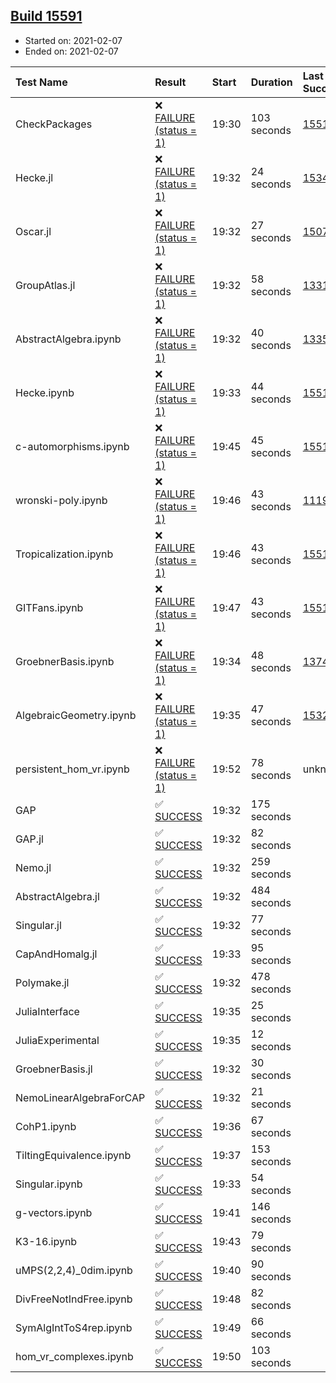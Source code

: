 ## [Build 15591](https://oscarci.mathematik.uni-kl.de/job/oscar/15591/)

* Started on: 2021-02-07
* Ended on: 2021-02-07

| Test Name    | Result | Start | Duration | Last Success | First Failure |
|:-------------|:-------|:------|:---------|:-------------|:--------------|
| CheckPackages | ❌ [FAILURE (status = 1)](https://oscarci.mathematik.uni-kl.de/job/oscar/15591/artifact/logs/build-15591/CheckPackages.log) | 19:30 | 103 seconds | [15514](https://oscarci.mathematik.uni-kl.de/job/oscar/15514/) | [15515](https://oscarci.mathematik.uni-kl.de/job/oscar/15515/) |
| Hecke.jl | ❌ [FAILURE (status = 1)](https://oscarci.mathematik.uni-kl.de/job/oscar/15591/artifact/logs/build-15591/Hecke.jl.log) | 19:32 | 24 seconds | [15344](https://oscarci.mathematik.uni-kl.de/job/oscar/15344/) | [15348](https://oscarci.mathematik.uni-kl.de/job/oscar/15348/) |
| Oscar.jl | ❌ [FAILURE (status = 1)](https://oscarci.mathematik.uni-kl.de/job/oscar/15591/artifact/logs/build-15591/Oscar.jl.log) | 19:32 | 27 seconds | [15079](https://oscarci.mathematik.uni-kl.de/job/oscar/15079/) | [15080](https://oscarci.mathematik.uni-kl.de/job/oscar/15080/) |
| GroupAtlas.jl | ❌ [FAILURE (status = 1)](https://oscarci.mathematik.uni-kl.de/job/oscar/15591/artifact/logs/build-15591/GroupAtlas.jl.log) | 19:32 | 58 seconds | [13311](https://oscarci.mathematik.uni-kl.de/job/oscar/13311/) | [13312](https://oscarci.mathematik.uni-kl.de/job/oscar/13312/) |
| AbstractAlgebra.ipynb | ❌ [FAILURE (status = 1)](https://oscarci.mathematik.uni-kl.de/job/oscar/15591/artifact/logs/build-15591/AbstractAlgebra.ipynb.log) | 19:32 | 40 seconds | [13355](https://oscarci.mathematik.uni-kl.de/job/oscar/13355/) | [13356](https://oscarci.mathematik.uni-kl.de/job/oscar/13356/) |
| Hecke.ipynb | ❌ [FAILURE (status = 1)](https://oscarci.mathematik.uni-kl.de/job/oscar/15591/artifact/logs/build-15591/Hecke.ipynb.log) | 19:33 | 44 seconds | [15514](https://oscarci.mathematik.uni-kl.de/job/oscar/15514/) | [15515](https://oscarci.mathematik.uni-kl.de/job/oscar/15515/) |
| c-automorphisms.ipynb | ❌ [FAILURE (status = 1)](https://oscarci.mathematik.uni-kl.de/job/oscar/15591/artifact/logs/build-15591/c-automorphisms.ipynb.log) | 19:45 | 45 seconds | [15514](https://oscarci.mathematik.uni-kl.de/job/oscar/15514/) | [15515](https://oscarci.mathematik.uni-kl.de/job/oscar/15515/) |
| wronski-poly.ipynb | ❌ [FAILURE (status = 1)](https://oscarci.mathematik.uni-kl.de/job/oscar/15591/artifact/logs/build-15591/wronski-poly.ipynb.log) | 19:46 | 43 seconds | [11192](https://oscarci.mathematik.uni-kl.de/job/oscar/11192/) | [11193](https://oscarci.mathematik.uni-kl.de/job/oscar/11193/) |
| Tropicalization.ipynb | ❌ [FAILURE (status = 1)](https://oscarci.mathematik.uni-kl.de/job/oscar/15591/artifact/logs/build-15591/Tropicalization.ipynb.log) | 19:46 | 43 seconds | [15514](https://oscarci.mathematik.uni-kl.de/job/oscar/15514/) | [15515](https://oscarci.mathematik.uni-kl.de/job/oscar/15515/) |
| GITFans.ipynb | ❌ [FAILURE (status = 1)](https://oscarci.mathematik.uni-kl.de/job/oscar/15591/artifact/logs/build-15591/GITFans.ipynb.log) | 19:47 | 43 seconds | [15514](https://oscarci.mathematik.uni-kl.de/job/oscar/15514/) | [15515](https://oscarci.mathematik.uni-kl.de/job/oscar/15515/) |
| GroebnerBasis.ipynb | ❌ [FAILURE (status = 1)](https://oscarci.mathematik.uni-kl.de/job/oscar/15591/artifact/logs/build-15591/GroebnerBasis.ipynb.log) | 19:34 | 48 seconds | [13748](https://oscarci.mathematik.uni-kl.de/job/oscar/13748/) | [13749](https://oscarci.mathematik.uni-kl.de/job/oscar/13749/) |
| AlgebraicGeometry.ipynb | ❌ [FAILURE (status = 1)](https://oscarci.mathematik.uni-kl.de/job/oscar/15591/artifact/logs/build-15591/AlgebraicGeometry.ipynb.log) | 19:35 | 47 seconds | [15322](https://oscarci.mathematik.uni-kl.de/job/oscar/15322/) | [15323](https://oscarci.mathematik.uni-kl.de/job/oscar/15323/) |
| persistent_hom_vr.ipynb | ❌ [FAILURE (status = 1)](https://oscarci.mathematik.uni-kl.de/job/oscar/15591/artifact/logs/build-15591/persistent_hom_vr.ipynb.log) | 19:52 | 78 seconds | unknown | unknown |
| GAP | ✅ [SUCCESS](https://oscarci.mathematik.uni-kl.de/job/oscar/15591/artifact/logs/build-15591/GAP.log) | 19:32 | 175 seconds |  |  |
| GAP.jl | ✅ [SUCCESS](https://oscarci.mathematik.uni-kl.de/job/oscar/15591/artifact/logs/build-15591/GAP.jl.log) | 19:32 | 82 seconds |  |  |
| Nemo.jl | ✅ [SUCCESS](https://oscarci.mathematik.uni-kl.de/job/oscar/15591/artifact/logs/build-15591/Nemo.jl.log) | 19:32 | 259 seconds |  |  |
| AbstractAlgebra.jl | ✅ [SUCCESS](https://oscarci.mathematik.uni-kl.de/job/oscar/15591/artifact/logs/build-15591/AbstractAlgebra.jl.log) | 19:32 | 484 seconds |  |  |
| Singular.jl | ✅ [SUCCESS](https://oscarci.mathematik.uni-kl.de/job/oscar/15591/artifact/logs/build-15591/Singular.jl.log) | 19:32 | 77 seconds |  |  |
| CapAndHomalg.jl | ✅ [SUCCESS](https://oscarci.mathematik.uni-kl.de/job/oscar/15591/artifact/logs/build-15591/CapAndHomalg.jl.log) | 19:33 | 95 seconds |  |  |
| Polymake.jl | ✅ [SUCCESS](https://oscarci.mathematik.uni-kl.de/job/oscar/15591/artifact/logs/build-15591/Polymake.jl.log) | 19:32 | 478 seconds |  |  |
| JuliaInterface | ✅ [SUCCESS](https://oscarci.mathematik.uni-kl.de/job/oscar/15591/artifact/logs/build-15591/JuliaInterface.log) | 19:35 | 25 seconds |  |  |
| JuliaExperimental | ✅ [SUCCESS](https://oscarci.mathematik.uni-kl.de/job/oscar/15591/artifact/logs/build-15591/JuliaExperimental.log) | 19:35 | 12 seconds |  |  |
| GroebnerBasis.jl | ✅ [SUCCESS](https://oscarci.mathematik.uni-kl.de/job/oscar/15591/artifact/logs/build-15591/GroebnerBasis.jl.log) | 19:32 | 30 seconds |  |  |
| NemoLinearAlgebraForCAP | ✅ [SUCCESS](https://oscarci.mathematik.uni-kl.de/job/oscar/15591/artifact/logs/build-15591/NemoLinearAlgebraForCAP.log) | 19:32 | 21 seconds |  |  |
| CohP1.ipynb | ✅ [SUCCESS](https://oscarci.mathematik.uni-kl.de/job/oscar/15591/artifact/logs/build-15591/CohP1.ipynb.log) | 19:36 | 67 seconds |  |  |
| TiltingEquivalence.ipynb | ✅ [SUCCESS](https://oscarci.mathematik.uni-kl.de/job/oscar/15591/artifact/logs/build-15591/TiltingEquivalence.ipynb.log) | 19:37 | 153 seconds |  |  |
| Singular.ipynb | ✅ [SUCCESS](https://oscarci.mathematik.uni-kl.de/job/oscar/15591/artifact/logs/build-15591/Singular.ipynb.log) | 19:33 | 54 seconds |  |  |
| g-vectors.ipynb | ✅ [SUCCESS](https://oscarci.mathematik.uni-kl.de/job/oscar/15591/artifact/logs/build-15591/g-vectors.ipynb.log) | 19:41 | 146 seconds |  |  |
| K3-16.ipynb | ✅ [SUCCESS](https://oscarci.mathematik.uni-kl.de/job/oscar/15591/artifact/logs/build-15591/K3-16.ipynb.log) | 19:43 | 79 seconds |  |  |
| uMPS(2,2,4)_0dim.ipynb | ✅ [SUCCESS](https://oscarci.mathematik.uni-kl.de/job/oscar/15591/artifact/logs/build-15591/uMPS-2-2-4-_0dim.ipynb.log) | 19:40 | 90 seconds |  |  |
| DivFreeNotIndFree.ipynb | ✅ [SUCCESS](https://oscarci.mathematik.uni-kl.de/job/oscar/15591/artifact/logs/build-15591/DivFreeNotIndFree.ipynb.log) | 19:48 | 82 seconds |  |  |
| SymAlgIntToS4rep.ipynb | ✅ [SUCCESS](https://oscarci.mathematik.uni-kl.de/job/oscar/15591/artifact/logs/build-15591/SymAlgIntToS4rep.ipynb.log) | 19:49 | 66 seconds |  |  |
| hom_vr_complexes.ipynb | ✅ [SUCCESS](https://oscarci.mathematik.uni-kl.de/job/oscar/15591/artifact/logs/build-15591/hom_vr_complexes.ipynb.log) | 19:50 | 103 seconds |  |  |
